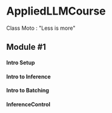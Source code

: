 # AppliedLLMCourse

Class Moto : "Less is more"

## Module #1
#### Intro Setup 
#### Intro to Inference
#### Intro to Batching
#### InferenceControl
